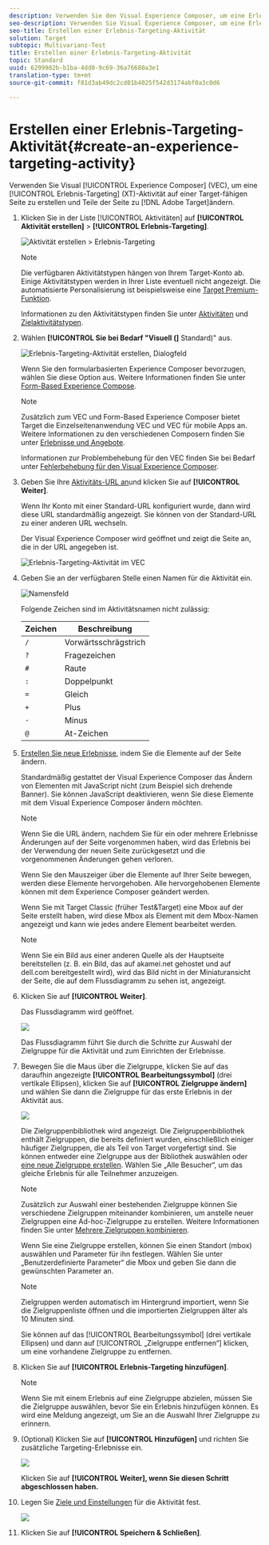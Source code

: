 ```yaml
---
description: Verwenden Sie den Visual Experience Composer, um eine Erlebnis-Targeting-Aktivität auf einer für Target aktivierten Seite zu erstellen und Teile der Seite in Target zu verändern.
seo-description: Verwenden Sie Visual Experience Composer, um eine Erlebnis-Targeting-Aktivität auf einer Target-fähigen Seite zu erstellen und Teile der Seite in Adobe Target zu ändern.
seo-title: Erstellen einer Erlebnis-Targeting-Aktivität
solution: Target
subtopic: Multivarianz-Test
title: Erstellen einer Erlebnis-Targeting-Aktivität
topic: Standard
uuid: 6299982b-b1ba-4dd0-9c69-36a76680a3e1
translation-type: tm+mt
source-git-commit: f81d3ab49dc2cd01b4025f542d3174abf0a3c0d6

---
```



# Erstellen einer Erlebnis-Targeting-Aktivität{#create-an-experience-targeting-activity}

Verwenden Sie Visual [!UICONTROL Experience Composer] (VEC), um eine [!UICONTROL Erlebnis-Targeting] (XT)-Aktivität auf einer Target-fähigen Seite zu erstellen und Teile der Seite zu [!DNL Adobe Target]ändern.

1. Klicken Sie in der Liste [!UICONTROL Aktivitäten] auf **[!UICONTROL Aktivität erstellen]** &gt; **[!UICONTROL Erlebnis-Targeting]**.

   ![Aktivität erstellen &gt; Erlebnis-Targeting](/help/c-activities/t-experience-target/t-xt-create/assets/xt_select-1.png)

   >[!NOTE]
   >
   >Die verfügbaren Aktivitätstypen hängen von Ihrem Target-Konto ab. Einige Aktivitätstypen werden in Ihrer Liste eventuell nicht angezeigt. Die automatisierte Personalisierung ist beispielsweise eine [Target Premium-Funktion](/help/c-intro/intro.md#premium).

   Informationen zu den Aktivitätstypen finden Sie unter [Aktivitäten](../../../c-activities/activities.md#concept_D317A95A1AB54674BA7AB65C7985BA03) und [Zielaktivitätstypen](/help/c-activities/target-activities-guide.md).

1. Wählen **[!UICONTROL Sie bei Bedarf &quot;Visuell (]** Standard)&quot; aus.

   ![Erlebnis-Targeting-Aktivität erstellen, Dialogfeld](/help/c-activities/t-experience-target/t-xt-create/assets/form_url-new.png)

   Wenn Sie den formularbasierten Experience Composer bevorzugen, wählen Sie diese Option aus. Weitere Informationen finden Sie unter [ Form-Based Experience Compose](https://marketing.adobe.com/resources/help/en_US/target/target/t_form_experience_composer.html).

   >[!NOTE]
   >
   >Zusätzlich zum VEC und Form-Based Experience Composer bietet Target die Einzelseitenanwendung VEC und VEC für mobile Apps an. Weitere Informationen zu den verschiedenen Composern finden Sie unter [Erlebnisse und Angebote](/help/c-experiences/experiences.md).

   Informationen zur Problembehebung für den VEC finden Sie bei Bedarf unter [Fehlerbehebung für den Visual Experience Composer](../../../c-experiences/c-visual-experience-composer/r-troubleshoot-composer/troubleshoot-composer.md#reference_77743144F10143A3A89D56E116D296E4).

1. Geben Sie Ihre [Aktivitäts-URL an](../../../c-activities/t-experience-target/t-xt-create/xt-activity-url.md#concept_D28549AAA0A14E3BB5F05F32BE8ABC90)und klicken Sie auf **[!UICONTROL Weiter]**.

   Wenn Ihr Konto mit einer Standard-URL konfiguriert wurde, dann wird diese URL standardmäßig angezeigt. Sie können von der Standard-URL zu einer anderen URL wechseln.

   Der Visual Experience Composer wird geöffnet und zeigt die Seite an, die in der URL angegeben ist.

   ![Erlebnis-Targeting-Aktivität im VEC](/help/c-activities/t-experience-target/t-xt-create/assets/xt-in-vec.png)

1. Geben Sie an der verfügbaren Stelle einen Namen für die Aktivität ein.

   ![Namensfeld](/help/c-activities/t-experience-target/t-xt-create/assets/xt_name-new.png)

   Folgende Zeichen sind im Aktivitätsnamen nicht zulässig:

   | Zeichen | Beschreibung |
   |--- |--- |
   | `/` | Vorwärtsschrägstrich |
   | `?` | Fragezeichen |
   | `#` | Raute |
   | `:` | Doppelpunkt |
   | `=` | Gleich |
   | `+` | Plus |
   | `-` | Minus |
   | `@` | At-Zeichen |

1. [Erstellen Sie neue Erlebnisse](../../../c-activities/t-experience-target/t-xt-create/xt-add-experience.md#task_454646F2895242D3B92DC395A0CE1A00), indem Sie die Elemente auf der Seite ändern.



   Standardmäßig gestattet der Visual Experience Composer das Ändern von Elementen mit JavaScript nicht (zum Beispiel sich drehende Banner). Sie können JavaScript deaktivieren, wenn Sie diese Elemente mit dem Visual Experience Composer ändern möchten.

   >[!NOTE]
   >
   >Wenn Sie die URL ändern, nachdem Sie für ein oder mehrere Erlebnisse Änderungen auf der Seite vorgenommen haben, wird das Erlebnis bei der Verwendung der neuen Seite zurückgesetzt und die vorgenommenen Änderungen gehen verloren.

   Wenn Sie den Mauszeiger über die Elemente auf Ihrer Seite bewegen, werden diese Elemente hervorgehoben. Alle hervorgehobenen Elemente können mit dem Experience Composer geändert werden.

   Wenn Sie mit Target Classic (früher Test&amp;Target) eine Mbox auf der Seite erstellt haben, wird diese Mbox als Element mit dem Mbox-Namen angezeigt und kann wie jedes andere Element bearbeitet werden.

   >[!NOTE]
   >
   >Wenn Sie ein Bild aus einer anderen Quelle als der Hauptseite bereitstellen (z. B. ein Bild, das auf akamei.net gehostet und auf dell.com bereitgestellt wird), wird das Bild nicht in der Miniaturansicht der Seite, die auf dem Flussdiagramm zu sehen ist, angezeigt.

1. Klicken Sie auf **[!UICONTROL Weiter]**.

   Das Flussdiagramm wird geöffnet.

   ![](assets/xt_diagram.png)

   Das Flussdiagramm führt Sie durch die Schritte zur Auswahl der Zielgruppe für die Aktivität und zum Einrichten der Erlebnisse.
1. Bewegen Sie die Maus über die Zielgruppe, klicken Sie auf das daraufhin angezeigte **[!UICONTROL Bearbeitungssymbol]** (drei vertikale Ellipsen), klicken Sie auf **[!UICONTROL Zielgruppe ändern]** und wählen Sie dann die Zielgruppe für das erste Erlebnis in der Aktivität aus.

   ![](assets/xt_change_audience.png)

   Die Zielgruppenbibliothek wird angezeigt. Die Zielgruppenbibliothek enthält Zielgruppen, die bereits definiert wurden, einschließlich einiger häufiger Zielgruppen, die als Teil von Target vorgefertigt sind. Sie können entweder eine Zielgruppe aus der Bibliothek auswählen oder [eine neue Zielgruppe erstellen](../../../c-target/c-audiences/audiences.md#concept_65BE870D290E412D8BBF557EEA67C271). Wählen Sie „Alle Besucher“, um das gleiche Erlebnis für alle Teilnehmer anzuzeigen.

   >[!NOTE]
   >
   >Zusätzlich zur Auswahl einer bestehenden Zielgruppe können Sie verschiedene Zielgruppen miteinander kombinieren, um anstelle neuer Zielgruppen eine Ad-hoc-Zielgruppe zu erstellen. Weitere Informationen finden Sie unter [Mehrere Zielgruppen kombinieren](../../../c-target/combining-multiple-audiences.md#concept_A7386F1EA4394BD2AB72399C225981E5).

   Wenn Sie eine Zielgruppe erstellen, können Sie einen Standort (mbox) auswählen und Parameter für ihn festlegen. Wählen Sie unter „Benutzerdefinierte Parameter“ die Mbox und geben Sie dann die gewünschten Parameter an.

   >[!NOTE]
   >
   >Zielgruppen werden automatisch im Hintergrund importiert, wenn Sie die Zielgruppenliste öffnen und die importierten Zielgruppen älter als 10 Minuten sind.

   Sie können auf das [!UICONTROL Bearbeitungssymbol] (drei vertikale Ellipsen) und dann auf [!UICONTROL „Zielgruppe entfernen“] klicken, um eine vorhandene Zielgruppe zu entfernen.
1. Klicken Sie auf **[!UICONTROL Erlebnis-Targeting hinzufügen]**.

   >[!NOTE]
   >
   >Wenn Sie mit einem Erlebnis auf eine Zielgruppe abzielen, müssen Sie die Zielgruppe auswählen, bevor Sie ein Erlebnis hinzufügen können. Es wird eine Meldung angezeigt, um Sie an die Auswahl Ihrer Zielgruppe zu erinnern.

1. (Optional) Klicken Sie auf **[!UICONTROL Hinzufügen]** und richten Sie zusätzliche Targeting-Erlebnisse ein.

   ![](assets/xt_add_xt.png)

   Klicken Sie auf **[!UICONTROL Weiter], wenn Sie diesen Schritt abgeschlossen haben.**
1. Legen Sie [Ziele und Einstellungen](../../../c-activities/t-experience-target/t-xt-create/xt-goals-and-settings.md#reference_B25389FD6F3A4989801E740364B089CC) für die Aktivität fest.

   ![](assets/xt_settings.png)

1. Klicken Sie auf **[!UICONTROL Speichern &amp; Schließen]**.
